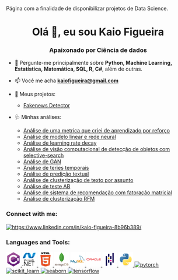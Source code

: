 Página com a finalidade de disponibilizar projetos de Data Science.

<h1 align="center">Olá 👋, eu sou Kaio Figueira</h1>
<h3 align="center">Apaixonado por Ciência de dados</h3>

- 💬 Pergunte-me principalmente sobre **Python, Machine Learning, Estatística, Matemática, SQL, R, C#**, além de outras.

- 📫 Você me acha **kaiofigueira@gmail.com**

- 🌱 Meus projetos:
  - <a href="https://github.com/kaiofigueira/FakeNewsDetectorProject" target="_blank" rel="noreferrer">Fakenews Detector</a>
- 🩺 Minhas análises:
  - <a href="https://github.com/kaiofigueira/NewMetricReinforcementLearning" target="_blank" rel="noreferrer">Análise de uma metrica que criei de aprendizado por reforço</a>
  - <a href="https://github.com/kaiofigueira/Analise-e-Comparacao-modelo-linear-e-rede-neural" target="_blank" rel="noreferrer">Análise de modelo linear e rede neural</a>
  - <a href="https://github.com/kaiofigueira/Analise-de-learning-rate-decay" target="_blank" rel="noreferrer">Análise de learning rate decay</a>
  - <a href="https://github.com/kaiofigueira/Analise-de-deteccao-de-objetos-com-selective-search" target="_blank" rel="noreferrer">Análise de visão computacional de detecção de objetos com selective-search</a>
  - <a href="https://github.com/kaiofigueira/Analise-de-GAN" target="_blank" rel="noreferrer">Análise de GAN</a>
  - <a href="https://github.com/kaiofigueira/Analise-de-series-temporais" target="_blank" rel="noreferrer">Análise de teries temporais</a>
  - <a href="https://github.com/kaiofigueira/Analise-de-predicao-textual" target="_blank" rel="noreferrer">Análise de predição textual</a>
  - <a href="https://github.com/kaiofigueira/Analise-de-clusterizacao-de-texto-por-assunto" target="_blank" rel="noreferrer">Análise de clusterização de texto por assunto</a>
  - <a href="https://github.com/kaiofigueira/Analise-de-teste-AB" target="_blank" rel="noreferrer">Análise de teste AB</a>
  - <a href="https://github.com/kaiofigueira/Analise-de-sistema-de-recomendacao-e-fatoracao-matricial" target="_blank" rel="noreferrer">Análise de sistema de recomendação com fatoração matricial</a>
  - <a href="https://github.com/kaiofigueira/Analise-de-clusterizacao-RFM" target="_blank" rel="noreferrer">Análise de clusterização RFM</a>
  

<h3 align="left">Connect with me:</h3>
<p align="left">
<a href="https://www.linkedin.com/in/kaio-figueira-8b96b389/" target="blank"><img align="center" src="https://raw.githubusercontent.com/rahuldkjain/github-profile-readme-generator/master/src/images/icons/Social/linked-in-alt.svg" alt="https://www.linkedin.com/in/kaio-figueira-8b96b389/" height="30" width="40" /></a>
</p>

<h3 align="left">Languages and Tools:</h3>
<p align="left"> <a href="https://www.w3schools.com/cs/" target="_blank" rel="noreferrer"> <img src="https://raw.githubusercontent.com/devicons/devicon/master/icons/csharp/csharp-original.svg" alt="csharp" width="40" height="40"/> </a> <a href="https://dotnet.microsoft.com/" target="_blank" rel="noreferrer"> <img src="https://raw.githubusercontent.com/devicons/devicon/master/icons/dot-net/dot-net-original-wordmark.svg" alt="dotnet" width="40" height="40"/> </a> <a href="https://www.w3.org/html/" target="_blank" rel="noreferrer"> <img src="https://raw.githubusercontent.com/devicons/devicon/master/icons/html5/html5-original-wordmark.svg" alt="html5" width="40" height="40"/> </a> <a href="https://www.mongodb.com/" target="_blank" rel="noreferrer"> <img src="https://raw.githubusercontent.com/devicons/devicon/master/icons/mongodb/mongodb-original-wordmark.svg" alt="mongodb" width="40" height="40"/> </a> <a href="https://www.mysql.com/" target="_blank" rel="noreferrer"> <img src="https://raw.githubusercontent.com/devicons/devicon/master/icons/mysql/mysql-original-wordmark.svg" alt="mysql" width="40" height="40"/> </a> <a href="https://www.oracle.com/" target="_blank" rel="noreferrer"> <img src="https://raw.githubusercontent.com/devicons/devicon/master/icons/oracle/oracle-original.svg" alt="oracle" width="40" height="40"/> </a> <a href="https://pandas.pydata.org/" target="_blank" rel="noreferrer"> <img src="https://raw.githubusercontent.com/devicons/devicon/2ae2a900d2f041da66e950e4d48052658d850630/icons/pandas/pandas-original.svg" alt="pandas" width="40" height="40"/> </a> <a href="https://www.python.org" target="_blank" rel="noreferrer"> <img src="https://raw.githubusercontent.com/devicons/devicon/master/icons/python/python-original.svg" alt="python" width="40" height="40"/> </a> <a href="https://pytorch.org/" target="_blank" rel="noreferrer"> <img src="https://www.vectorlogo.zone/logos/pytorch/pytorch-icon.svg" alt="pytorch" width="40" height="40"/> </a> <a href="https://scikit-learn.org/" target="_blank" rel="noreferrer"> <img src="https://upload.wikimedia.org/wikipedia/commons/0/05/Scikit_learn_logo_small.svg" alt="scikit_learn" width="40" height="40"/> </a> <a href="https://seaborn.pydata.org/" target="_blank" rel="noreferrer"> <img src="https://seaborn.pydata.org/_images/logo-mark-lightbg.svg" alt="seaborn" width="40" height="40"/> </a> <a href="https://www.tensorflow.org" target="_blank" rel="noreferrer"> <img src="https://www.vectorlogo.zone/logos/tensorflow/tensorflow-icon.svg" alt="tensorflow" width="40" height="40"/> </a> </p>

